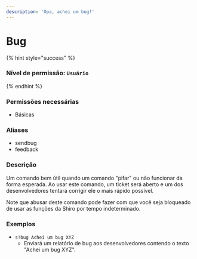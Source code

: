 ```yaml
---
description: 'Opa, achei um bug!'
---
```


# Bug

{% hint style="success" %}
### Nível de permissão: `Usuário`
{% endhint %}

### Permissões necessárias

* Básicas

### Aliases

* sendbug
* feedback

### Descrição

Um comando bem útil quando um comando "pifar" ou não funcionar da forma esperada. Ao usar este comando, um ticket será aberto e um dos desenvolvedores tentará corrigir ele o mais rápido possível.

Note que abusar deste comando pode fazer com que você seja bloqueado de usar as funções da Shiro por tempo indeterminado.

### Exemplos

* `s!bug Achei um bug XYZ`
  * Enviará um relatório de bug aos desenvolvedores contendo o texto "Achei um bug XYZ".

